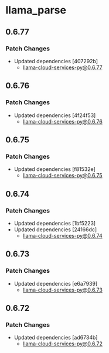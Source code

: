 # llama_parse

## 0.6.77

### Patch Changes

- Updated dependencies [407292b]
  - llama-cloud-services-py@0.6.77

## 0.6.76

### Patch Changes

- Updated dependencies [4f24f53]
  - llama-cloud-services-py@0.6.76

## 0.6.75

### Patch Changes

- Updated dependencies [f81532e]
  - llama-cloud-services-py@0.6.75

## 0.6.74

### Patch Changes

- Updated dependencies [1bf5223]
- Updated dependencies [24166dc]
  - llama-cloud-services-py@0.6.74

## 0.6.73

### Patch Changes

- Updated dependencies [e6a7939]
  - llama-cloud-services-py@0.6.73

## 0.6.72

### Patch Changes

- Updated dependencies [ad6734b]
  - llama-cloud-services-py@0.6.72
